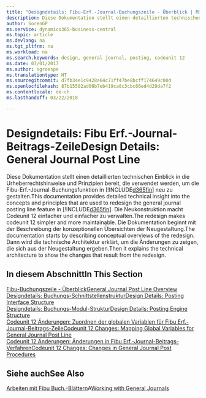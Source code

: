 ```yaml
---
title: "Designdetails: Fibu-Erf.-Journal-Buchungszeile - Überblick | Microsoft Docs"
description: Diese Dokumentation stellt einen detaillierten technischen Einblick in die Urheberrechtshinweise und Prinzipien bereit, die verwendet werden, um die Finanzbuchhaltungs-Buchungsfunktion in Business Central neu zu gestalten.
author: SorenGP
ms.service: dynamics365-business-central
ms.topic: article
ms.devlang: na
ms.tgt_pltfrm: na
ms.workload: na
ms.search.keywords: design, general journal, posting, codeunit 12
ms.date: 07/01/2017
ms.author: sgroespe
ms.translationtype: HT
ms.sourcegitcommit: d7fb34e1c9428a64c71ff47be8bcff174649c00d
ms.openlocfilehash: 87b15502ad06b7eb419ca8c3cbc66ed4d29da7f2
ms.contentlocale: de-ch
ms.lasthandoff: 03/22/2018

---
```

# <a name="design-details-general-journal-post-line"></a><span data-ttu-id="f2fc1-103">Designdetails: Fibu Erf.-Journal-Beitrags-Zeile</span><span class="sxs-lookup"><span data-stu-id="f2fc1-103">Design Details: General Journal Post Line</span></span>
<span data-ttu-id="f2fc1-104">Diese Dokumentation stellt einen detaillierten technischen Einblick in die Urheberrechtshinweise und Prinzipien bereit, die verwendet werden, um die Fibu-Erf.-Journal-Buchungsfunktion in [!INCLUDE[d365fin](includes/d365fin_md.md)] neu zu gestalten.</span><span class="sxs-lookup"><span data-stu-id="f2fc1-104">This documentation provides detailed technical insight into the concepts and principles that are used to redesign the general journal posting line feature in [!INCLUDE[d365fin](includes/d365fin_md.md)].</span></span> <span data-ttu-id="f2fc1-105">Die Neukonstruktion macht Codeunit 12 einfacher und einfacher zu verwalten.</span><span class="sxs-lookup"><span data-stu-id="f2fc1-105">The redesign makes codeunit 12 simpler and more maintainable.</span></span> <span data-ttu-id="f2fc1-106">Die Dokumentation beginnt mit der Beschreibung der konzeptionellen Übersichten der Neugestaltung.</span><span class="sxs-lookup"><span data-stu-id="f2fc1-106">The documentation starts by describing conceptual overviews of the redesign.</span></span> <span data-ttu-id="f2fc1-107">Dann wird die technische Architektur erklärt, um die Änderungen zu zeigen, die sich aus der Neugestaltung ergeben.</span><span class="sxs-lookup"><span data-stu-id="f2fc1-107">Then it explains the technical architecture to show the changes that result from the redesign.</span></span>  

## <a name="in-this-section"></a><span data-ttu-id="f2fc1-108">In diesem Abschnitt</span><span class="sxs-lookup"><span data-stu-id="f2fc1-108">In This Section</span></span>  
[<span data-ttu-id="f2fc1-109">Fibu-Buchungszeile - Überblick</span><span class="sxs-lookup"><span data-stu-id="f2fc1-109">General Journal Post Line Overview</span></span>](design-details-general-journal-post-line-overview.md)  
[<span data-ttu-id="f2fc1-110">Designdetails: Buchungs-Schnittstellenstruktur</span><span class="sxs-lookup"><span data-stu-id="f2fc1-110">Design Details: Posting Interface Structure</span></span>](design-details-posting-interface-structure.md)  
[<span data-ttu-id="f2fc1-111">Designdetails: Buchungs-Modul-Struktur</span><span class="sxs-lookup"><span data-stu-id="f2fc1-111">Design Details: Posting Engine Structure</span></span>](design-details-posting-engine-structure.md)  
[<span data-ttu-id="f2fc1-112">Codeunit 12 Änderungen: Zuordnen der globalen Variablen für Fibu Erf.-Journal-Beitrags-Zeile</span><span class="sxs-lookup"><span data-stu-id="f2fc1-112">Codeunit 12 Changes: Mapping Global Variables for General Journal Post Line</span></span>](design-details-codeunit-12-changes-mapping-global-variables-for-general-journal-post-line.md)  
[<span data-ttu-id="f2fc1-113">Codeunit 12 Änderungen: Änderungen in Fibu Erf.-Journal-Beitrags-Verfahren</span><span class="sxs-lookup"><span data-stu-id="f2fc1-113">Codeunit 12 Changes: Changes in General Journal Post Procedures</span></span>](design-details-codeunit-12-changes-changes-in-general-journal-post-procedures.md)  

## <a name="see-also"></a><span data-ttu-id="f2fc1-114">Siehe auch</span><span class="sxs-lookup"><span data-stu-id="f2fc1-114">See Also</span></span>  
<span data-ttu-id="f2fc1-115">[Arbeiten mit Fibu Buch.-Blättern](ui-work-general-journals.md)A</span><span class="sxs-lookup"><span data-stu-id="f2fc1-115">[Working with General Journals](ui-work-general-journals.md)</span></span>

